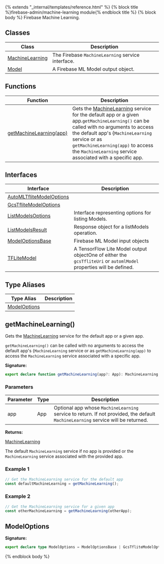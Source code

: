 {% extends "_internal/templates/reference.html" %}
{% block title %}firebase-admin/machine-learning module{% endblock title %}
{% block body %}
Firebase Machine Learning.

## Classes

|  Class | Description |
|  --- | --- |
|  [MachineLearning](./firebase-admin.machine-learning.machinelearning.md#machinelearning_class) | The Firebase <code>MachineLearning</code> service interface. |
|  [Model](./firebase-admin.machine-learning.model.md#model_class) | A Firebase ML Model output object. |

## Functions

|  Function | Description |
|  --- | --- |
|  [getMachineLearning(app)](./firebase-admin.machine-learning.md#getmachinelearning) | Gets the [MachineLearning](./firebase-admin.machine-learning.machinelearning.md#machinelearning_class) service for the default app or a given app.<code>getMachineLearning()</code> can be called with no arguments to access the default app's {<code>MachineLearning</code> service or as <code>getMachineLearning(app)</code> to access the <code>MachineLearning</code> service associated with a specific app. |

## Interfaces

|  Interface | Description |
|  --- | --- |
|  [AutoMLTfliteModelOptions](./firebase-admin.machine-learning.automltflitemodeloptions.md#automltflitemodeloptions_interface) |  |
|  [GcsTfliteModelOptions](./firebase-admin.machine-learning.gcstflitemodeloptions.md#gcstflitemodeloptions_interface) |  |
|  [ListModelsOptions](./firebase-admin.machine-learning.listmodelsoptions.md#listmodelsoptions_interface) | Interface representing options for listing Models. |
|  [ListModelsResult](./firebase-admin.machine-learning.listmodelsresult.md#listmodelsresult_interface) | Response object for a listModels operation. |
|  [ModelOptionsBase](./firebase-admin.machine-learning.modeloptionsbase.md#modeloptionsbase_interface) | Firebase ML Model input objects |
|  [TFLiteModel](./firebase-admin.machine-learning.tflitemodel.md#tflitemodel_interface) | A TensorFlow Lite Model output object<!-- -->One of either the <code>gcsTfliteUri</code> or <code>automlModel</code> properties will be defined. |

## Type Aliases

|  Type Alias | Description |
|  --- | --- |
|  [ModelOptions](./firebase-admin.machine-learning.md#modeloptions) |  |

## getMachineLearning()

Gets the [MachineLearning](./firebase-admin.machine-learning.machinelearning.md#machinelearning_class) service for the default app or a given app.

`getMachineLearning()` can be called with no arguments to access the default app's {`MachineLearning` service or as `getMachineLearning(app)` to access the `MachineLearning` service associated with a specific app.

<b>Signature:</b>

```typescript
export declare function getMachineLearning(app?: App): MachineLearning;
```

### Parameters

|  Parameter | Type | Description |
|  --- | --- | --- |
|  app | App | Optional app whose <code>MachineLearning</code> service to return. If not provided, the default <code>MachineLearning</code> service will be returned. |

<b>Returns:</b>

[MachineLearning](./firebase-admin.machine-learning.machinelearning.md#machinelearning_class)

The default `MachineLearning` service if no app is provided or the `MachineLearning` service associated with the provided app.

### Example 1


```javascript
// Get the MachineLearning service for the default app
const defaultMachineLearning = getMachineLearning();

```

### Example 2


```javascript
// Get the MachineLearning service for a given app
const otherMachineLearning = getMachineLearning(otherApp);

```

## ModelOptions

<b>Signature:</b>

```typescript
export declare type ModelOptions = ModelOptionsBase | GcsTfliteModelOptions | AutoMLTfliteModelOptions;
```
{% endblock body %}